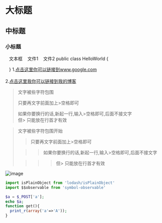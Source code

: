 大标题  
===================================
中标题  
-----------------------------------  
### 小标题  
    文本框
    文件1
    文件2
    public class HelloWorld {  
      
    }
1.[点击这里你可以链接到www.google.com](http://www.google.com)<br />  
2.[点击这里我你可以链接到我的博客](http://guoyunsky.iteye.com)<br />  
> 文字被些字符包围  
>  
> 只要再文字前面加上>空格即可  
>  
> 如果你要换行的话,新起一行,输入>空格即可,后面不接文字  
> 但> 只能放在行首才有效  

> 文字被些字符包围开始  
>  
> > 只要再文字前面加上>空格即可  
>  
>  > > 如果你要换行的话,新起一行,输入>空格即可,后面不接文字  
>  
> > > > 但> 只能放在行首才有效  

 ![image](https://github.com/ButBueatiful/dotvim/raw/master/screenshots/vim-screenshot.jpg)
 
````js
import isPlainObject from 'lodash/isPlainObject'
import $$observable from 'symbol-observable'
````

````php
$a = $_POST['a'];
echo $a;
function get(){
  print_r(array('a'=>'A'));
}
````
